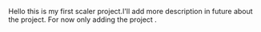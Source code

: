Hello this is my first scaler project.I'll add more description in future about the project. For now only adding the project .
